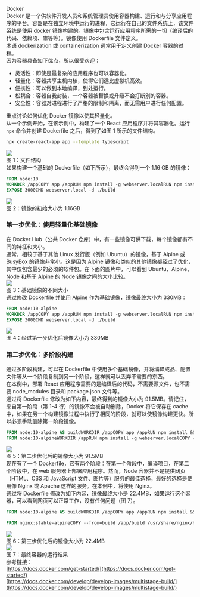 Docker<br />Docker 是一个供软件开发人员和系统管理员使用容器构建、运行和与分享应用程序的平台。容器是在独立环境中运行的进程，它运行在自己的文件系统上，该文件系统是使用 docker 镜像构建的。镜像中包含运行应用程序所需的一切（编译后的代码、依赖项、库等等）。镜像使用 Dockerfile 文件定义。<br />术语 dockerization 或 containerization 通常用于定义创建 Docker 容器的过程。<br />因为容器具备如下优点，所以很受欢迎：

- 灵活性：即使是最复杂的应用程序也可以容器化。
- 轻量化：容器共享主机内核，使得它们远比虚拟机高效。
- 便携性：可以做到本地编译，到处运行。
- 松耦合：容器自我封装，一个容器被替换或升级不会打断别的容器。
- 安全性：容器对进程进行了严格的限制和隔离，而无需用户进行任何配置。

重点讨论如何优化 Docker 镜像以使其轻量化。<br />从一个示例开始，在该示例中，构建了一个 React 应用程序并将其容器化。运行 `npx` 命令并创建 Dockerfile 之后，得到了如图 1 所示的文件结构。
```bash
npx create-react-app app --template typescript
```
![](https://cdn.nlark.com/yuque/0/2021/webp/396745/1624343606041-554788ba-6460-43c8-b778-a5eff3d2d7e9.webp#clientId=ufda1dc4a-9731-4&from=paste&id=u35899ded&originHeight=333&originWidth=396&originalType=url&ratio=3&status=done&style=none&taskId=uc5e96bba-c521-404c-980f-2326dcf2bc5)<br />图 1：文件结构<br />如果构建一个基础的 Dockerfile（如下所示），最终会得到一个 1.16 GB 的镜像：
```dockerfile
FROM node:10
WORKDIR /appCOPY app /appRUN npm install -g webserver.localRUN npm install && npm run build
EXPOSE 3000CMD webserver.local -d ./build
```
![](https://cdn.nlark.com/yuque/0/2021/webp/396745/1624343605778-bb95eedf-6282-4b9f-b4d5-9f795e14977f.webp#clientId=ufda1dc4a-9731-4&from=paste&id=ue0511b7b&originHeight=529&originWidth=898&originalType=url&ratio=3&status=done&style=none&taskId=u6969cdd8-e58b-4dad-bb93-c4423d8fdea)<br />图 2：镜像的初始大小为 1.16GB
<a name="gxDdQ"></a>
### 第一步优化：使用轻量化基础镜像
在 Docker Hub（公共 Docker 仓库）中，有一些镜像可供下载，每个镜像都有不同的特征和大小。<br />通常，相较于基于其他 Linux 发行版（例如 Ubuntu）的镜像，基于 Alpine 或 BusyBox 的镜像非常小。这是因为 Alpine 镜像和类似的其他镜像都经过了优化，其中仅包含最少的必须的软件包。在下面的图片中，可以看到 Ubuntu、Alpine、Node 和基于 Alpine 的 Node 镜像之间的大小比较。<br />![](https://cdn.nlark.com/yuque/0/2021/webp/396745/1624343605801-adcc889d-48f6-43e4-9de8-400b8e50fdc3.webp#clientId=ufda1dc4a-9731-4&from=paste&id=u0a1c3e76&originHeight=591&originWidth=1080&originalType=url&ratio=3&status=done&style=none&taskId=ufef21b8e-92ea-4244-9a53-bb191d9c839)<br />图 3：基础镜像的不同大小<br />通过修改 Dockerfile 并使用 Alpine 作为基础镜像，镜像最终大小为 330MB：
```dockerfile
FROM node:10-alpine
WORKDIR /appCOPY app /appRUN npm install -g webserver.localRUN npm install && npm run build
EXPOSE 3000CMD webserver.local -d ./build
```
![](https://cdn.nlark.com/yuque/0/2021/webp/396745/1624343605760-e5d76f9f-b17b-4285-b234-1cd73b1781ea.webp#clientId=ufda1dc4a-9731-4&from=paste&id=u8f9cd567&originHeight=567&originWidth=934&originalType=url&ratio=3&status=done&style=none&taskId=u43cef7bf-aaf7-4316-92f6-f7436ad9df3)<br />图 4：经过第一步优化后镜像大小为 330MB
<a name="y0d47"></a>
### 第二步优化：多阶段构建
通过多阶段构建，可以在 Dockerfile 中使用多个基础镜像，并将编译成品、配置文件等从一个阶段复制到另一个阶段，这样就可以丢弃不需要的东西。<br />在本例中，部署 React 应用程序需要的是编译后的代码，不需要源文件，也不需要 node_modules 目录和 package.json 文件等。<br />通过将 Dockerfile 修改为如下内容，最终得到的镜像大小为 91.5MB。请记住，来自第一阶段（第 1-4 行）的镜像不会被自动删除，Docker 将它保存在 cache 中，如果在另一个构建镜像过程中执行了相同的阶段，就可以使镜像构建更快。所以必须手动删除第一阶段镜像。
```dockerfile
FROM node:10-alpine AS buildWORKDIR /appCOPY app /appRUN npm install && npm run build
FROM node:10-alpineWORKDIR /appRUN npm install -g webserver.localCOPY --from=build /app/build ./buildEXPOSE 3000CMD webserver.local -d ./build
```
![](https://cdn.nlark.com/yuque/0/2021/webp/396745/1624343605776-b1533efa-579a-485e-89d9-b9890e5fd929.webp#clientId=ufda1dc4a-9731-4&from=paste&id=u4926c115&originHeight=529&originWidth=898&originalType=url&ratio=3&status=done&style=none&taskId=u30b24c2a-318b-442d-a934-dbdc799594f)<br />图 5：第二步优化后的镜像大小为 91.5MB<br />现在有了一个 Dockerfile，它有两个阶段：在第一个阶段中，编译项目，在第二个阶段中，在 web 服务器上部署应用程序。然而，Node 容器并不是提供网页（HTML、CSS 和 JavaScript 文件、图片等）服务的最佳选择，最好的选择是使用像 Nginx 或 Apache 这样的服务。在本例中，将使用 Nginx。<br />通过将 Dockerfile 修改为如下内容，镜像最终大小是 22.4MB，如果运行这个容器，可以看到网页可以正常工作，没有任何问题（图 7）。
```dockerfile
FROM node:10-alpine AS buildWORKDIR /appCOPY app /appRUN npm install && npm run build

FROM nginx:stable-alpineCOPY --from=build /app/build /usr/share/nginx/htmlEXPOSE 80CMD ["nginx", "-g", "daemon off;"]
```
![](https://cdn.nlark.com/yuque/0/2021/webp/396745/1624343606423-b1d5e5e1-58a4-4c59-a528-2ad0f66971e2.webp#clientId=ufda1dc4a-9731-4&from=paste&id=uc45d2ff5&originHeight=529&originWidth=898&originalType=url&ratio=3&status=done&style=none&taskId=uda55c3a7-e654-409e-8b5f-9b85adf7d41)<br />图 6：第三步优化后的镜像大小为 22.4MB<br />![](https://cdn.nlark.com/yuque/0/2021/png/396745/1624343606255-4a749bf2-d891-42cb-b14b-c3b0d2348975.png#clientId=ufda1dc4a-9731-4&from=paste&id=u5928533d&originHeight=527&originWidth=898&originalType=url&ratio=3&status=done&style=shadow&taskId=uc2d15a2f-9abc-4c73-bda4-0915b87286e)<br />图 7：最终容器的运行结果<br />参考链接：<br />[https://docs.docker.com/get-started/](https://docs.docker.com/get-started/)<br />[https://docs.docker.com/develop/develop-images/multistage-build/](https://docs.docker.com/develop/develop-images/multistage-build/)
